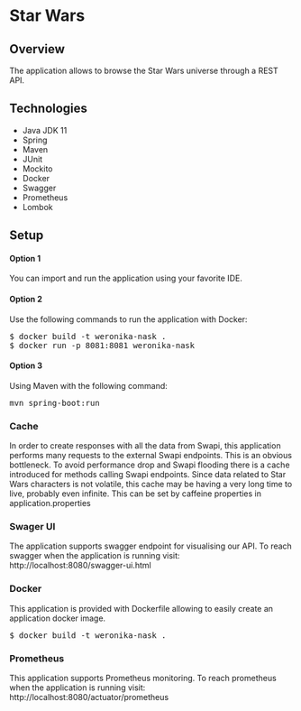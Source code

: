 # Star Wars 
## Overview
The application allows to browse the Star Wars universe through a REST API.

## Technologies
* Java JDK 11
* Spring
* Maven
* JUnit
* Mockito
* Docker
* Swagger
* Prometheus
* Lombok

## Setup
#### Option 1
You can import and run the application using your favorite IDE. 

#### Option 2
Use the following commands to run the application with Docker:

<pre>
$ docker build -t weronika-nask .
$ docker run -p 8081:8081 weronika-nask
</pre>

#### Option 3
Using Maven with the following command:

<pre>
mvn spring-boot:run
</pre>



### Cache
In order to create responses with all the data from Swapi, this application
performs many requests to the external Swapi endpoints. This is an obvious bottleneck.
To avoid performance drop and Swapi flooding there is a cache introduced for methods calling Swapi endpoints.
Since data related to Star Wars characters is not volatile, 
this cache may be having a very long time to live, probably even infinite. 
This can be set by caffeine properties in application.properties 

### Swager UI
The application supports swagger endpoint for visualising our API.
To reach swagger when the application is running visit:
http://localhost:8080/swagger-ui.html

### Docker
This application is provided with Dockerfile allowing to easily create an application docker image.
<pre>
$ docker build -t weronika-nask .
</pre>

### Prometheus
This application supports Prometheus monitoring.
To reach prometheus when the application is running visit:
http://localhost:8080/actuator/prometheus
